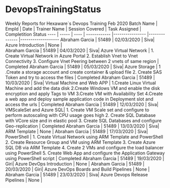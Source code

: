 # DevopsTrainingStatus
Weekly Reports for Hexaware´s Devops Training Feb 2020 Batch
Name | EmpId | Date | Trainer Name | Session Covered | Task Assigned | Completition Status 
---- | ----- | ---- | ------------ |---------------- |-------------- |------------------- 
Abraham Garcia | 51489 | 02/03/2020 | Siva| Azure Introduction | None |  
Abraham Garcia | 51489 | 04/03/2020 | Siva| Azure Virtual Network | 1. Create Virtual Network in Azure Portal 2. Establish Vnet to Vnet Connectivity 3. Configure Vnet Peering between 2 vnets of same region | Completed
Abraham Garcia | 51489 | 05/03/2020 | Siva| Azure Storage | 1 .Create  a storage account and create container & upload file 2. Create SAS Token and try to access the files | Completed
Abraham Garcia | 51489 | 10/03/2020 | Siva| Virtual Machine and Web APP | 1.Create Linux Virtual Machine and add the data disk 2.Create Windows VM and enable the disk encryption and apply Tags to VM 3.Create VM with Availability Set 4.Create a web app and deploy sample application code in Deployment slot and access the urls | Completed
Abraham Garcia | 51489 | 12/03/2020 | Siva| VMScaleSet and Azure SQL| 1.	Create VM Scale set and configure to perform autoscaling with CPU usage goes high 2.	Create SQL Database with VCore size and in elastic pool 3.	Create SQL Databases and configure Geo-replication | Completed
Abraham Garcia | 51489 | 13/03/2020 | Siva| ARM Template | None | 
Abraham Garcia | 51489 | 17/03/2020 | Siva| PowerShell | 1.	Create Virtual Network using ARM Template and PowerShell 2.	Create Resource Group and VM using ARM Template 3.	Create Azure SQL DB via ARM Template 4.	Create 2 VMs and configure the load balancer using PowerShell 5.	Create Web App and configure the Application Gateway using PowerShell script | Completed
Abraham Garcia | 51489 | 19/03/2020 | Giri| Azure DevOps Introduction | None | 
Abraham Garcia | 51489 | 20/03/2020 | Giri| Azure DevOps Boards and Build Pipelines | None | 
Abraham Garcia | 51489 | 23/03/2020 | Siva| Azure Devops Release Pipelines | None | 


